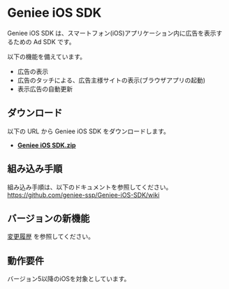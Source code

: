 # Geniee iOS SDK

Geniee iOS SDK は、スマートフォン(iOS)アプリケーション内に広告を表示するための Ad SDK です。

以下の機能を備えています。  
- 広告の表示
- 広告のタッチによる、広告主様サイトの表示(ブラウザアプリの起動)
- 表示広告の自動更新

## ダウンロード

以下の URL から Geniee iOS SDK をダウンロードします。

- **[Geniee iOS SDK.zip](https://github.com/geniee-ssp/Geniee-iOS-SDK/releases)**

## 組み込み手順

組み込み手順は、以下のドキュメントを参照してください。  
<https://github.com/geniee-ssp/Geniee-iOS-SDK/wiki>

## バージョンの新機能

[変更履歴](https://github.com/geniee-ssp/Geniee-iOS-SDK/blob/master/CHANGELOG.md) を参照してください。

## 動作要件

バージョン5以降のiOSを対象としています。

